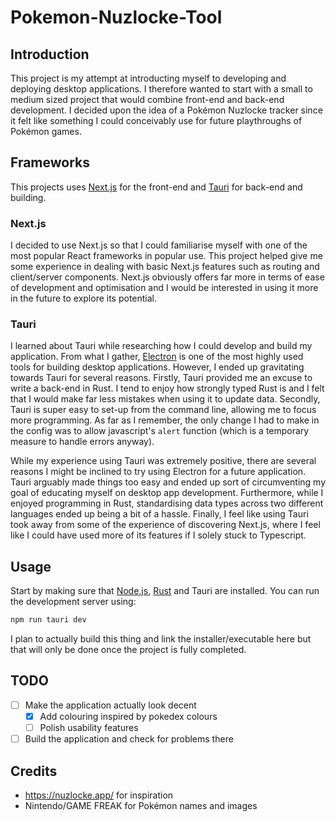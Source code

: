 # Pokemon-Nuzlocke-Tool

## Introduction

This project is my attempt at introducting myself to developing and deploying desktop applications. I therefore wanted to start with a small to medium sized project that would combine front-end and back-end development. I decided upon the idea of a Pokémon Nuzlocke tracker since it felt like something I could conceivably use for future playthroughs of Pokémon games.

## Frameworks

This projects uses [Next.js](https://nextjs.org/) for the front-end and [Tauri](https://tauri.app/) for back-end and building.

### Next.js

I decided to use Next.js so that I could familiarise myself with one of the most popular React frameworks in popular use. This project helped give me some experience in dealing with basic Next.js features such as routing and client/server components. Next.js obviously offers far more in terms of ease of development and optimisation and I would be interested in using it more in the future to explore its potential.

### Tauri

I learned about Tauri while researching how I could develop and build my application. From what I gather, [Electron](https://www.electronjs.org/) is one of the most highly used tools for building desktop applications. However, I ended up gravitating towards Tauri for several reasons. Firstly, Tauri provided me an excuse to write a back-end in Rust. I tend to enjoy how strongly typed Rust is and I felt that I would make far less mistakes when using it to update data. Secondly, Tauri is super easy to set-up from the command line, allowing me to focus more programming. As far as I remember, the only change I had to make in the config was to allow javascript's `alert` function (which is a temporary measure to handle errors anyway).

While my experience using Tauri was extremely positive, there are several reasons I might be inclined to try using Electron for a future application. Tauri arguably made things too easy and ended up sort of circumventing my goal of educating myself on desktop app development. Furthermore, while I enjoyed programming in Rust, standardising data types across two different languages ended up being a bit of a hassle. Finally, I feel like using Tauri took away from some of the experience of discovering Next.js, where I feel like I could have used more of its features if I solely stuck to Typescript.

## Usage

Start by making sure that [Node.js](https://nodejs.org/en/download/package-manager), [Rust](https://www.rust-lang.org/tools/install) and Tauri are installed. You can run the development server using:

```bash
npm run tauri dev
```

I plan to actually build this thing and link the installer/executable here but that will only be done once the project is fully completed.

## TODO

- [ ] Make the application actually look decent
  - [x] Add colouring inspired by pokedex colours
  - [ ] Polish usability features
- [ ] Build the application and check for problems there

## Credits

- <https://nuzlocke.app/> for inspiration
- Nintendo/GAME FREAK for Pokémon names and images
